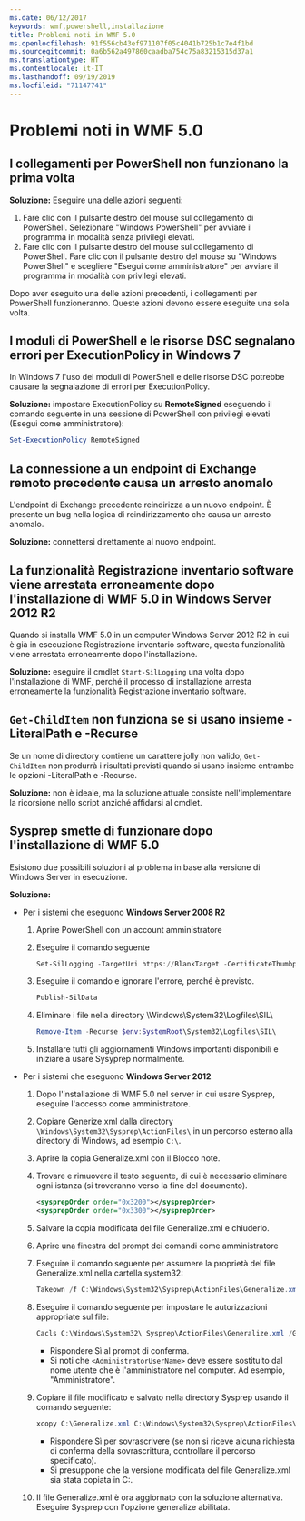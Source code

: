 ```yaml
---
ms.date: 06/12/2017
keywords: wmf,powershell,installazione
title: Problemi noti in WMF 5.0
ms.openlocfilehash: 91f556cb43ef971107f05c4041b725b1c7e4f1bd
ms.sourcegitcommit: 0a6b562a497860caadba754c75a83215315d37a1
ms.translationtype: HT
ms.contentlocale: it-IT
ms.lasthandoff: 09/19/2019
ms.locfileid: "71147741"
---
```

# <a name="known-issues-in-wmf-50"></a>Problemi noti in WMF 5.0

## <a name="powershell-shortcuts-are-broken-when-used-for-the-first-time"></a>I collegamenti per PowerShell non funzionano la prima volta

**Soluzione:** Eseguire una delle azioni seguenti:

1. Fare clic con il pulsante destro del mouse sul collegamento di PowerShell. Selezionare "Windows PowerShell" per avviare il programma in modalità senza privilegi elevati.
2. Fare clic con il pulsante destro del mouse sul collegamento di PowerShell. Fare clic con il pulsante destro del mouse su "Windows PowerShell" e scegliere "Esegui come amministratore" per avviare il programma in modalità con privilegi elevati.

Dopo aver eseguito una delle azioni precedenti, i collegamenti per PowerShell funzioneranno. Queste azioni devono essere eseguite una sola volta.

## <a name="powershell-modules-and-dsc-resources-report-errors-about-executionpolicy-on-windows-7"></a>I moduli di PowerShell e le risorse DSC segnalano errori per ExecutionPolicy in Windows 7

In Windows 7 l'uso dei moduli di PowerShell e delle risorse DSC potrebbe causare la segnalazione di errori per ExecutionPolicy.

**Soluzione:** impostare ExecutionPolicy su **RemoteSigned** eseguendo il comando seguente in una sessione di PowerShell con privilegi elevati (Esegui come amministratore):

```powershell
Set-ExecutionPolicy RemoteSigned
```

## <a name="connecting-to-an-old-remote-exchange-endpoint-causes-a-crash"></a>La connessione a un endpoint di Exchange remoto precedente causa un arresto anomalo

L'endpoint di Exchange precedente reindirizza a un nuovo endpoint. È presente un bug nella logica di reindirizzamento che causa un arresto anomalo.

**Soluzione:** connettersi direttamente al nuovo endpoint.

## <a name="software-inventory-logging-feature-is-erroneously-stopped-after-wmf-50-installation-on-windows-server-2012-r2"></a>La funzionalità Registrazione inventario software viene arrestata erroneamente dopo l'installazione di WMF 5.0 in Windows Server 2012 R2

Quando si installa WMF 5.0 in un computer Windows Server 2012 R2 in cui è già in esecuzione Registrazione inventario software, questa funzionalità viene arrestata erroneamente dopo l'installazione.

**Soluzione:** eseguire il cmdlet `Start-SilLogging` una volta dopo l'installazione di WMF, perché il processo di installazione arresta erroneamente la funzionalità Registrazione inventario software.

## <a name="get-childitem-does-not-work-if--literalpath-and--recurse-are-used-together"></a>`Get-ChildItem` non funziona se si usano insieme -LiteralPath e -Recurse

Se un nome di directory contiene un carattere jolly non valido, `Get-ChildItem` non produrrà i risultati previsti quando si usano insieme entrambe le opzioni -LiteralPath e -Recurse.

**Soluzione:** non è ideale, ma la soluzione attuale consiste nell'implementare la ricorsione nello script anziché affidarsi al cmdlet.

## <a name="sysprep-fails-after-wmf-50-installation"></a>Sysprep smette di funzionare dopo l'installazione di WMF 5.0

Esistono due possibili soluzioni al problema in base alla versione di Windows Server in esecuzione.

**Soluzione:**

- Per i sistemi che eseguono **Windows Server 2008 R2**
  1. Aprire PowerShell con un account amministratore
  2. Eseguire il comando seguente

     ```powershell
     Set-SilLogging -TargetUri https://BlankTarget -CertificateThumbprint 0123456789
     ```

  3. Eseguire il comando e ignorare l'errore, perché è previsto.

     ```powershell
     Publish-SilData
     ```

  4. Eliminare i file nella directory \Windows\System32\Logfiles\SIL\

     ```powershell
     Remove-Item -Recurse $env:SystemRoot\System32\Logfiles\SIL\
     ```

  5. Installare tutti gli aggiornamenti Windows importanti disponibili e iniziare a usare Sysyprep normalmente.

- Per i sistemi che eseguono **Windows Server 2012**
  1. Dopo l'installazione di WMF 5.0 nel server in cui usare Sysprep, eseguire l'accesso come amministratore.
  2. Copiare Generize.xml dalla directory `\Windows\System32\Sysprep\ActionFiles\` in un percorso esterno alla directory di Windows, ad esempio `C:\`.
  3. Aprire la copia Generalize.xml con il Blocco note.
  4. Trovare e rimuovere il testo seguente, di cui è necessario eliminare ogni istanza (si troveranno verso la fine del documento).

     ```xml
     <sysprepOrder order="0x3200"></sysprepOrder>
     <sysprepOrder order="0x3300"></sysprepOrder>
     ```

  5. Salvare la copia modificata del file Generalize.xml e chiuderlo.
  6. Aprire una finestra del prompt dei comandi come amministratore
  7. Eseguire il comando seguente per assumere la proprietà del file Generalize.xml nella cartella system32:

     ```powershell
     Takeown /f C:\Windows\System32\Sysprep\ActionFiles\Generalize.xml
     ```

  8. Eseguire il comando seguente per impostare le autorizzazioni appropriate sul file:

     ```powershell
     Cacls C:\Windows\System32\ Sysprep\ActionFiles\Generalize.xml /G `<AdministratorUserName>`:F
     ```

     - Rispondere Sì al prompt di conferma.
     - Si noti che `<AdministratorUserName>` deve essere sostituito dal nome utente che è l'amministratore nel computer. Ad esempio, "Amministratore".

  9. Copiare il file modificato e salvato nella directory Sysprep usando il comando seguente:

     ```powershell
     xcopy C:\Generalize.xml C:\Windows\System32\Sysprep\ActionFiles\Generalize.xml
     ```

     - Rispondere Sì per sovrascrivere (se non si riceve alcuna richiesta di conferma della sovrascrittura, controllare il percorso specificato).
     - Si presuppone che la versione modificata del file Generalize.xml sia stata copiata in C:\.

  10. Il file Generalize.xml è ora aggiornato con la soluzione alternativa. Eseguire Sysprep con l'opzione generalize abilitata.